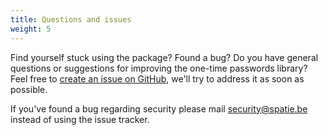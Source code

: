 ```yaml
---
title: Questions and issues
weight: 5
---
```


Find yourself stuck using the package? Found a bug? Do you have general questions or suggestions for improving the one-time passwords library? Feel free to [create an issue on GitHub](https://github.com/spatie/laravel-one-time-passwords/issues), we'll try to address it as soon as possible.

If you've found a bug regarding security please mail [security@spatie.be](mailto:security@spatie.be) instead of using the issue tracker.
